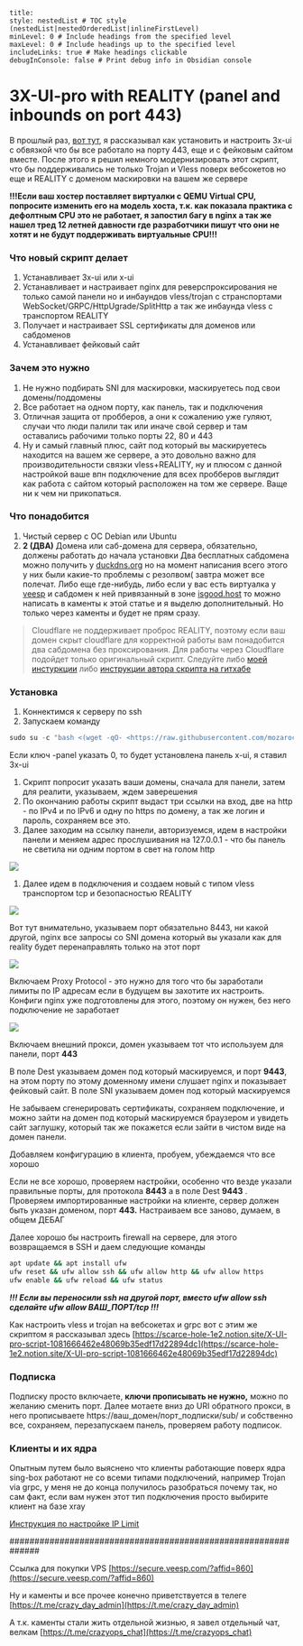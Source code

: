 
```table-of-contents
title: 
style: nestedList # TOC style (nestedList|nestedOrderedList|inlineFirstLevel)
minLevel: 0 # Include headings from the specified level
maxLevel: 0 # Include headings up to the specified level
includeLinks: true # Make headings clickable
debugInConsole: false # Print debug info in Obsidian console
```
# 3X-UI-pro with REALITY (panel and inbounds on port 443)

В прошлый раз, [вот тут](https://www.notion.so/1081666462e48069b35edf17d22894dc?pvs=21), я рассказывал как установить и настроить 3x-ui с обвязкой что бы все работало на порту 443, еще и с фейковым сайтом вместе. После этого я решил немного модернизировать этот скрипт, что бы поддерживались не только Trojan и Vless поверх вебсокетов но еще и REALITY с доменом маскировки на вашем же сервере

**!!!Если ваш хостер поставляет виртуалки с QEMU Virtual CPU, попросите изменить его на модель хоста, т.к. как показала практика с дефолтным CPU это не работает, я запостил багу в nginx а так же нашел тред 12 летней давности где разработчики пишут что они не хотят и не будут поддерживать виртуальные CPU!!!**

### Что новый скрипт делает

1. Устанавливает 3x-ui или x-ui
2. Устанавливает и настраивает nginx для реверспроксирования не только самой панели но и инбаундов vless/trojan c странспортами WebSocket/GRPC/HttpUgrade/SplitHttp а так же инбаунда vless с транспортом REALITY
3. Получает и настраивает SSL сертификаты для доменов или сабдоменов
4. Устанавливает фейковый сайт

### Зачем это нужно

1. Не нужно подбирать SNI для маскировки, маскируетесь под свои домены/поддомены
2. Все работает на одном порту, как панель, так и подключения
3. Отличная защита от пробберов, а они к сожалению уже гуляют, случаи что люди палили так или иначе свой сервер и там оставались рабочими только порты 22, 80 и 443
4. Ну и самый главный плюс, сайт под который вы маскируетесь находится на вашем же сервере, а это довольно важно для производительности связки vless+REALITY, ну и плюсом с данной настройкой ваше впн подключение для всех пробберов выглядит как работа с сайтом который расположен на том же сервере. Ваще ни к чем ни прикопаться.

### Что понадобится

1. Чистый сервер с ОС Debian или Ubuntu
2. **2 (ДВА)** Домена или саб-домена для сервера, обязательно, должены работать до начала установки Два бесплатных сабдомена можно получить у [duckdns.org](http://duckdns.org) но на момент написания всего этого у них были какие-то проблемы с резолвом( завтра может все полечат. Либо еще где-нибудь, либо если у вас есть виртуалка у [veesp](https://secure.veesp.com/?affid=860) и сабдомен к ней привязанный в зоне [isgood.host](http://isgood.host) то можно написать в каменты к этой статье и я выделю дополнительный. Но только через каменты и будет не прям сразу.

> Cloudflare не поддерживает проброс REALITY, поэтому если ваш домен скрыт cloudflare для корректной работы вам понадобится два сабдомена без проксирования. Для работы через Cloudflare подойдет только оригинальный скрипт. Следуйте либо [моей инстуркции](https://www.notion.so/1081666462e48069b35edf17d22894dc?pvs=21) либо [инструкции автора скрипта на гитхабе](https://github.com/GFW4Fun/x-ui-pro)

### Установка

1. Коннектимся к серверу по ssh
2. Запускаем команду

```jsx
sudo su -c "bash <(wget -qO- <https://raw.githubusercontent.com/mozaroc/x-ui-pro/refs/heads/master/x-ui-pro.sh>) -install yes -panel 1 -ONLY_CF_IP_ALLOW no"
```

Если ключ -panel указать 0, то будет установлена панель x-ui, я ставил 3x-ui

1. Скрипт попросит указать ваши домены, сначала для панели, затем для реалити, указываем, ждем заверешения
2. По окончанию работы скрипт выдаст три ссылки на вход, две на http - по IPv4 и по IPv6 и одну по https по домену, а так же логин и пароль, сохраняем все это.
3. Далее заходим на ссылку панели, авторизуемся, идем в настройки панели и меняем адрес прослушивания на 127.0.0.1 - что бы панель не светила ни одним портом в свет на голом http

![](/Media/3X-UI-Pro/image1.webp)

1. Далее идем в подключения и создаем новый с типом vless транспортом tcp и безопасностью REALITY

![](/Media/3X-UI-Pro/image2.webp)

Вот тут внимательно, указываем порт обязательно 8443, ни какой другой, nginx все запросы со SNI домена который вы указали как для reality будет перенаправлять только на этот порт

![](/Media/3X-UI-Pro/image3.webp)

Включаем Proxy Protocol - это нужно для того что бы заработали лимиты по IP адресам если в будущем вы захотите их настроить. Конфиги nginx уже подготовлены для этого, поэтому он нужен, без него подключение не заработает

![](/Media/3X-UI-Pro/image4.webp)

Включаем внешний прокси, домен указываем тот что используем для панели, порт **443**

В поле Dest указываем домен под который маскируемся, и порт **9443**, на этом порту по этому доменному имени слушает nginx и показывает фейковый сайт. В поле SNI указываем домен под который маскируемся

Не забываем сгенерировать сертификаты, сохраняем подключение, и можно зайти на домен под который маскируемся браузером и увидеть сайт заглушку, который так же покажется если зайти в чистом виде на домен панели.

Добавляем конфигурацию в клиента, пробуем, убеждаемся что все хорошо

Если не все хорошо, проверяем настройки, особенно что везде указали правильные порты, для протокола **8443** а в поле Dest **9443** . Проверяем импортированные настройки на клиенте, сервер должен быть указан доменом, порт **443.** Настраиваем все заново, думаем, в общем ДЕБАГ

Далее хорошо бы настроить firewall на сервере, для этого возвращаемся в SSH и даем следующие команды

```bash
apt update && apt install ufw
ufw reset && ufw allow ssh && ufw allow http && ufw allow https
ufw enable && ufw reload && ufw status
```

_**!!! Если вы переносили ssh на другой порт, вместо ufw allow ssh сделайте ufw allow ВАШ_ПОРТ/tcp !!!**_

Как настроить vless и trojan на вебсокетах и grpc вот с этим же скриптом я рассказывал здесь [](https://www.notion.so/1081666462e48069b35edf17d22894dc?pvs=21)[https://scarce-hole-1e2.notion.site/X-UI-pro-script-1081666462e48069b35edf17d22894dc](https://scarce-hole-1e2.notion.site/X-UI-pro-script-1081666462e48069b35edf17d22894dc)

### Подписка

Подписку просто включаете, **ключи прописывать не нужно,** можно по желанию сменить порт. Далее мотаете вниз до URI обратного прокси, в него прописываете https://ваш_домен/порт_подписки/sub/ и собственно все, сохраняем, перезапускаем панель, проверяем работу подписок.

### Клиенты и их ядра

Опытным путем было выяснено что клиенты работающие поверх ядра sing-box работают не со всеми типами подключений, например Trojan via grpc, у меня не до конца получилось разобраться почему так, но сам факт, если вам нужен этот тип подключения просто выбирите клиент на базе xray

[Инструкция по настройке IP Limit](https://www.notion.so/IP-Limit-3X-ui-11b1666462e480eca20fc412c685b071?pvs=21)

##############################################################

Ссылка для покупки VPS [https://secure.veesp.com/?affid=860](https://secure.veesp.com/?affid=860)

Ну и каменты и все прочее конечно приветствуется в телеге [https://t.me/crazy_day_admin](https://t.me/crazy_day_admin)

А т.к. каменты стали жить отдельной жизнью, я завел отдельный чат, велкам [https://t.me/crazyops_chat](https://t.me/crazyops_chat)